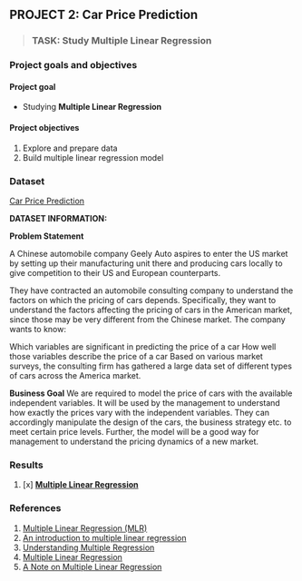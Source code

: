 ## PROJECT 2: Car Price Prediction

> ### TASK: Study Multiple Linear Regression
> 

### Project goals and objectives

#### Project goal

- Studying **Multiple Linear Regression**

#### Project objectives

1. Explore and prepare data 
2. Build multiple linear regression model


### Dataset

[Car Price Prediction](https://www.kaggle.com/hellbuoy/car-price-prediction)

**DATASET INFORMATION:**

**Problem Statement**

A Chinese automobile company Geely Auto aspires to enter the US market by setting up their manufacturing unit there and producing cars locally to give competition to their US and European counterparts.

They have contracted an automobile consulting company to understand the factors on which the pricing of cars depends. Specifically, they want to understand the factors affecting the pricing of cars in the American market, since those may be very different from the Chinese market. The company wants to know:

Which variables are significant in predicting the price of a car
How well those variables describe the price of a car
Based on various market surveys, the consulting firm has gathered a large data set of different types of cars across the America market.

**Business Goal**
We are required to model the price of cars with the available independent variables. It will be used by the management to understand how exactly the prices vary with the independent variables. They can accordingly manipulate the design of the cars, the business strategy etc. to meet certain price levels. Further, the model will be a good way for management to understand the pricing dynamics of a new market.


### Results

1. [x] [**Multiple Linear Regression**](https://github.com/rttrif/TrifonovRS.Machine_Learning_Portfolio.github.io/blob/main/REGRESSION/Project%202:%20Car%20Price%20Prediction/Multiple_Linear_Regression.ipynb)



### References

1. [Multiple Linear Regression (MLR)](https://www.investopedia.com/terms/m/mlr.asp)
2. [An introduction to multiple linear regression](https://www.scribbr.com/statistics/multiple-linear-regression/)
3. [Understanding Multiple Regression](https://towardsdatascience.com/understanding-multiple-regression-249b16bde83e)
4. [Multiple Linear Regression](https://milnepublishing.geneseo.edu/natural-resources-biometrics/chapter/chapter-8-multiple-linear-regression/)
5. [A Note on Multiple Linear Regression](https://www.analyticssteps.com/blogs/multiple-linear-regression)

